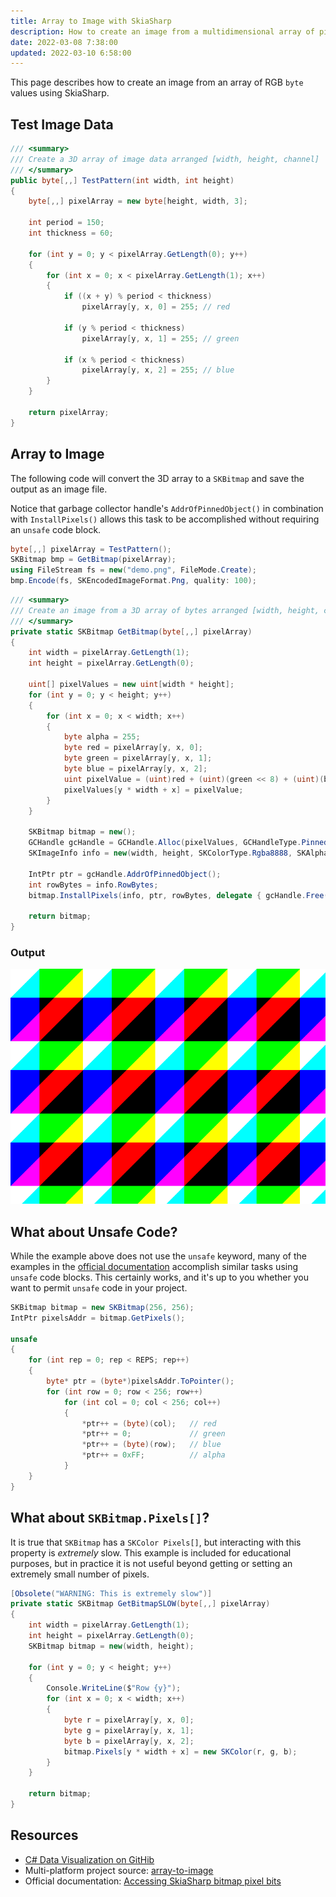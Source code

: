 ```yaml
---
title: Array to Image with SkiaSharp
description: How to create an image from a multidimensional array of pixel values
date: 2022-03-08 7:38:00
updated: 2022-03-10 6:58:00
---
```


This page describes how to create an image from an array of RGB `byte` values using SkiaSharp.

## Test Image Data

```cs
/// <summary>
/// Create a 3D array of image data arranged [width, height, channel]
/// </summary>
public byte[,,] TestPattern(int width, int height)
{
    byte[,,] pixelArray = new byte[height, width, 3];

    int period = 150;
    int thickness = 60;

    for (int y = 0; y < pixelArray.GetLength(0); y++)
    {
        for (int x = 0; x < pixelArray.GetLength(1); x++)
        {
            if ((x + y) % period < thickness)
                pixelArray[y, x, 0] = 255; // red

            if (y % period < thickness)
                pixelArray[y, x, 1] = 255; // green

            if (x % period < thickness)
                pixelArray[y, x, 2] = 255; // blue
        }
    }

    return pixelArray;
}
```

## Array to Image

The following code will convert the 3D array to a `SKBitmap` and save the output as an image file.

Notice that garbage collector handle's `AddrOfPinnedObject()` in combination with `InstallPixels()` allows this task to be accomplished without requiring an `unsafe` code block.

```cs
byte[,,] pixelArray = TestPattern();
SKBitmap bmp = GetBitmap(pixelArray);
using FileStream fs = new("demo.png", FileMode.Create);
bmp.Encode(fs, SKEncodedImageFormat.Png, quality: 100);
```

```cs
/// <summary>
/// Create an image from a 3D array of bytes arranged [width, height, channel]
/// </summary>
private static SKBitmap GetBitmap(byte[,,] pixelArray)
{
    int width = pixelArray.GetLength(1);
    int height = pixelArray.GetLength(0);

    uint[] pixelValues = new uint[width * height];
    for (int y = 0; y < height; y++)
    {
        for (int x = 0; x < width; x++)
        {
            byte alpha = 255;
            byte red = pixelArray[y, x, 0];
            byte green = pixelArray[y, x, 1];
            byte blue = pixelArray[y, x, 2];
            uint pixelValue = (uint)red + (uint)(green << 8) + (uint)(blue << 16) + (uint)(alpha << 24);
            pixelValues[y * width + x] = pixelValue;
        }
    }

    SKBitmap bitmap = new();
    GCHandle gcHandle = GCHandle.Alloc(pixelValues, GCHandleType.Pinned);
    SKImageInfo info = new(width, height, SKColorType.Rgba8888, SKAlphaType.Premul);

    IntPtr ptr = gcHandle.AddrOfPinnedObject();
    int rowBytes = info.RowBytes;
    bitmap.InstallPixels(info, ptr, rowBytes, delegate { gcHandle.Free(); });

    return bitmap;
}
```

### Output

<img src="output.png" class="border shadow mt-2 mb-5">

## What about Unsafe Code?

While the example above does not use the `unsafe` keyword, many of the examples in the [official documentation](https://docs.microsoft.com/en-us/xamarin/xamarin-forms/user-interface/graphics/skiasharp/bitmaps/pixel-bits) accomplish similar tasks using `unsafe` code blocks. This certainly works, and it's up to you whether you want to permit `unsafe` code in your project.

```cs
SKBitmap bitmap = new SKBitmap(256, 256);
IntPtr pixelsAddr = bitmap.GetPixels();

unsafe
{
    for (int rep = 0; rep < REPS; rep++)
    {
        byte* ptr = (byte*)pixelsAddr.ToPointer();
        for (int row = 0; row < 256; row++)
            for (int col = 0; col < 256; col++)
            {
                *ptr++ = (byte)(col);   // red
                *ptr++ = 0;             // green
                *ptr++ = (byte)(row);   // blue
                *ptr++ = 0xFF;          // alpha
            }
    }
}
```

## What about `SKBitmap.Pixels[]`?

It is true that `SKBitmap` has a `SKColor Pixels[]`, but interacting with this property is _extremely_ slow. This example is included for educational purposes, but in practice it is not useful beyond getting or setting an extremely small number of pixels.

```cs
[Obsolete("WARNING: This is extremely slow")]
private static SKBitmap GetBitmapSLOW(byte[,,] pixelArray)
{
    int width = pixelArray.GetLength(1);
    int height = pixelArray.GetLength(0);
    SKBitmap bitmap = new(width, height);

    for (int y = 0; y < height; y++)
    {
        Console.WriteLine($"Row {y}");
        for (int x = 0; x < width; x++)
        {
            byte r = pixelArray[y, x, 0];
            byte g = pixelArray[y, x, 1];
            byte b = pixelArray[y, x, 2];
            bitmap.Pixels[y * width + x] = new SKColor(r, g, b);
        }
    }

    return bitmap;
}
```

## Resources
* [C# Data Visualization on GitHib](https://github.com/swharden/Csharp-Data-Visualization)
* Multi-platform project source: [array-to-image](https://github.com/swharden/Csharp-Data-Visualization/tree/main/projects/array-to-image)
* Official documentation: [Accessing SkiaSharp bitmap pixel bits
](https://docs.microsoft.com/en-us/xamarin/xamarin-forms/user-interface/graphics/skiasharp/bitmaps/pixel-bits)